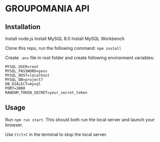 # GROUPOMANIA API #

## Installation ##
Install node.js
Install MySQL 8.0
Install MySQL Workbench

Clone this repo, run the following command:
`npm install`




Create `.env` file in root folder and create following environment variables:
```
MYSQL_USER=root
MYSQL_PASSWORD=pass
MYSQL_HOST=localhost
MYSQL_DB=project7
DB_DIALECT=mysql
PORT=3000
RANDOM_TOKEN_SECRET=your_secret_token
```


## Usage ##

Run `npm run start`. This should both run the local server and launch your browser.

Use `Ctrl+C` in the terminal to stop the local server.
